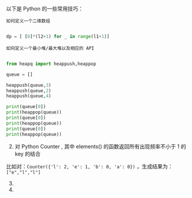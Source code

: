 
以下是 Python 的一些常用技巧：

`如何定义一个二维数组`

```python

dp = [ [0]*(l2+1) for _ in range(l1+1)]

```

`如何定义一个最小堆/最大堆以及相应的 API`

```Python

from heapq import heappush,heappop

queue = []

heappush(queue,3)
heappush(queue,2)
heappush(queue,4)

print(queue[0])
print(heappop(queue))
print(queue[0])
print(heappop(queue))
print(queue[0])
print(heappop(queue))

```

2. 对 Python Counter , 其中 elements() 的函数返回所有出现频率不小于 1 的 key 的结合

比如对：`Counter({'l': 2, 'e': 1, 'b': 0, 'a': 0})` ，生成结果为：`["e","l","l"]`

3.

4.